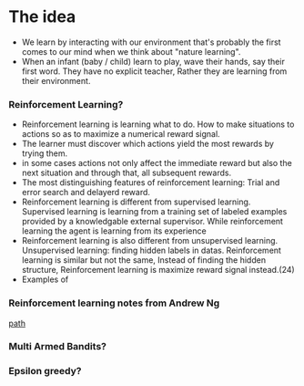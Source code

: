 # The idea  
- We learn by interacting with our environment that's probably the first comes to our mind when we think about "nature learning".  
- When an infant (baby / child) learn to play, wave their hands, say their first word. They have no explicit teacher, Rather they are learning from their environment.
### Reinforcement Learning?
- Reinforcement learning is learning what to do. How to make situations to actions so as to maximize a numerical reward signal.  
- The learner must discover which actions yield the most rewards by trying them.  
- in some cases actions not only affect the immediate reward but also the next situation and through that, all subsequent rewards.
- The most distinguishing features of reinforcement learning: Trial and error search and delayerd reward.  
- Reinforcement learning is different from supervised learning. Supervised learning is learning from a training set of labeled examples provided by a knowledgable external supervisor. While reinforcement learning the agent is learning from its experience
- Reinforcement learning is also different from unsupervised learning. Unsupervised learning: finding hidden labels in datas. Reinforcement learning is similar but not the same, Instead of finding the hidden structure, Reinforcement learning is maximize reward signal instead.(24)
- Examples of  
### Reinforcement learning notes from Andrew Ng  
<a href="Notes\AndrewNg Note.md">path</a>

### Multi Armed Bandits?  
### Epsilon greedy?